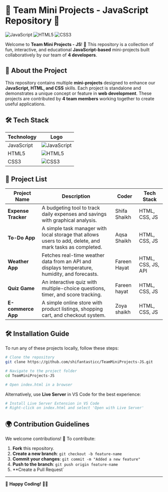# 🌟 Team Mini Projects - JavaScript Repository 🚀

![JavaScript](https://img.shields.io/badge/JavaScript-F7DF1E?style=for-the-badge&logo=javascript&logoColor=black)   ![HTML5](https://img.shields.io/badge/HTML5-E34F26?style=for-the-badge&logo=html5&logoColor=white)   ![CSS3](https://img.shields.io/badge/CSS3-1572B6?style=for-the-badge&logo=css3&logoColor=white)

Welcome to **Team Mini Projects - JS**! 🎉 This repository is a collection of fun, interactive, and educational **JavaScript-based** mini-projects built collaboratively by our team of **4 developers**.

## 📖 About the Project
This repository contains multiple **mini-projects** designed to enhance our **JavaScript, HTML, and CSS** skills. Each project is standalone and demonstrates a unique concept or feature in **web development**. These projects are contributed by **4 team members** working together to create useful applications.

## 🛠 Tech Stack
| Technology  | Logo |
|------------|------|
| JavaScript | ![JavaScript](https://img.shields.io/badge/JavaScript-F7DF1E?style=flat&logo=javascript&logoColor=black) |
| HTML5 | ![HTML5](https://img.shields.io/badge/HTML5-E34F26?style=flat&logo=html5&logoColor=white) |
| CSS3 | ![CSS3](https://img.shields.io/badge/CSS3-1572B6?style=flat&logo=css3&logoColor=white) |

## 📂 Project List
| Project Name | Description | Coder | Tech Stack |
|-------------|------------|-------|-----------|
| **Expense Tracker** | A budgeting tool to track daily expenses and savings with graphical analysis. | Shifa Shaikh | HTML, CSS, JS |
| **To-Do App** | A simple task manager with local storage that allows users to add, delete, and mark tasks as completed. | Aqsa Shaikh | HTML, CSS, JS |
| **Weather App** | Fetches real-time weather data from an API and displays temperature, humidity, and forecasts. | Fareen Hayat | HTML, CSS, JS, API |
| **Quiz Game** | An interactive quiz with multiple-choice questions, timer, and score tracking. | Fareen hayat | HTML, CSS, JS |
| **E-commerce App** | A simple online store with product listings, shopping cart, and checkout system. | Zoya shaikh | HTML, CSS, JS |

## 🛠 Installation Guide
To run any of these projects locally, follow these steps:

```bash
# Clone the repository
git clone https://github.com/shifantasticc/TeamMiniProjects-JS.git

# Navigate to the project folder
cd TeamMiniProjects-JS

# Open index.html in a browser
```

Alternatively, use **Live Server** in VS Code for the best experience:
```bash
# Install Live Server Extension in VS Code
# Right-click on index.html and select 'Open with Live Server'
```

## 🌍 Contribution Guidelines
We welcome contributions! 🚀 To contribute:
1. **Fork** this repository.
2. **Create a new branch**: `git checkout -b feature-name`
3. **Commit your changes**: `git commit -m "Added a new feature"`
4. **Push to the branch**: `git push origin feature-name`
5. **Create a Pull Request`

---

🚀 **Happy Coding!** 🎨✨

